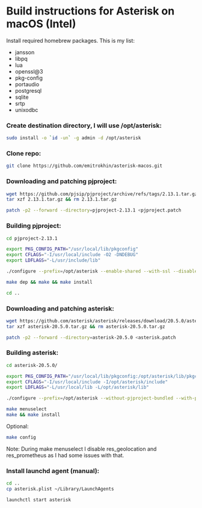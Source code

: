 # Build instructions for Asterisk on macOS (Intel)

Install required homebrew packages. This is my list:
- jansson
- libpq
- lua
- openssl@3
- pkg-config
- portaudio
- postgresql
- sqlite
- srtp
- unixodbc

### Create destination directory, I will use /opt/asterisk:
```bash
sudo install -o `id -un` -g admin -d /opt/asterisk
```

### Clone repo:
```bash
git clone https://github.com/emitrokhin/asterisk-macos.git
```

### Downloading and patching pjproject:
```bash
wget https://github.com/pjsip/pjproject/archive/refs/tags/2.13.1.tar.gz
tar xzf 2.13.1.tar.gz && rm 2.13.1.tar.gz

patch -p2 --forward --directory=pjproject-2.13.1 <pjproject.patch
```

### Building pjproject:
```bash
cd pjproject-2.13.1

export PKG_CONFIG_PATH="/usr/local/lib/pkgconfig"
export CFLAGS="-I/usr/local/include -O2 -DNDEBUG"
export LDFLAGS="-L/usr/include/lib"

./configure --prefix=/opt/asterisk --enable-shared --with-ssl --disable-resample --disable-video --disable-opencore-amr --disable-speex-codec --disable-speex-aec --disable-bcg729 --disable-gsm-codec --disable-ilbc-codec --disable-l16-codec --disable-g711-codec --disable-g722-codec --disable-g7221-codec --disable-opencore-amr --disable-silk --disable-opus --disable-video --disable-v4l2 --disable-sound --disable-ext-sound --disable-sdl --disable-libyuv --disable-ffmpeg --disable-openh264 --disable-ipp --disable-libwebrtc --with-external-pa --with-external-srtp

make dep && make && make install

cd ..
```

### Downloading and patching asterisk:
```bash
wget https://github.com/asterisk/asterisk/releases/download/20.5.0/asterisk-20.5.0.tar.gz
tar xzf asterisk-20.5.0.tar.gz && rm asterisk-20.5.0.tar.gz

patch -p2 --forward --directory=asterisk-20.5.0 <asterisk.patch
```

### Building asterisk:
```bash
cd asterisk-20.5.0/

export PKG_CONFIG_PATH="/usr/local/lib/pkgconfig:/opt/asterisk/lib/pkgconfig"
export CFLAGS="-I/usr/local/include -I/opt/asterisk/include"
export LDFLAGS="-L/usr/local/lib -L/opt/asterisk/lib"

./configure --prefix=/opt/asterisk --without-pjproject-bundled --with-pjproject --without-iodbc --with-unixodbc=/usr/local/opt/unixodbc/lib --with-sqlite3=/usr/local/opt/sqlite/lib

make menuselect
make && make install
```
Optional:
```bash
make config
```
Note: During make menuselect I disable res_geolocation and res_prometheus as I had some issues with that.

### Install launchd agent (manual):
```bash
cd ..
cp asterisk.plist ~/Library/LaunchAgents

launchctl start asterisk
```
